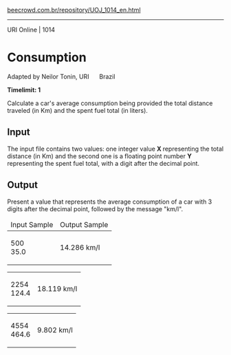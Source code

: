<p><a href="https://www.beecrowd.com.br/repository/UOJ_1014_en.html">beecrowd.com.br/repository/UOJ_1014_en.html</a></p><hr>
<div>
  <span>URI Online | 1014</span>
  <h1>Consumption</h1>
  <div><p>
     Adapted by Neilor Tonin, URI <img alt="" src="https://resources.beecrowd.com.br/gallery/images/flags/br.gif" style="width: 16px; height: 11px; "> Brazil</p>
  </div>
  <strong>Timelimit: 1</strong>
</div>
<div>
<div>
  <p>
   Calculate a car's average consumption being provided the total distance traveled (in Km) and the spent fuel total (in liters).</p>
</div>
<h2>Input</h2>
<div>
  <p>
   The input file contains two values: one integer value <strong>X </strong> representing the total distance (in Km) and the second one is a floating point number <strong>Y&nbsp; </strong> representing the spent fuel total, with a digit after the decimal point.</p>
</div>
<h2>Output</h2>
<div>
  <p>
   Present a value that represents the average consumption of a car with 3 digits after the decimal point, followed by the message "km/l".</p>
</div>
<div></div>
  <table>
    <thead>
      <tr>
        <td>Input Sample</td>
        <td>Output Sample</td>
      </tr>
    </thead>
    <tbody>
      <tr>
        <td>
          <p>
           500<br>
           35.0</p>
        </td>
        <td>
          <p>
           14.286 km/l</p>
        </td>
      </tr>
    </tbody>
  </table>
  <table>
    <tbody>
      <tr>
        <td>
          <p>
           2254<br>
           124.4</p>
        </td>
        <td>
          <p>
           18.119 km/l</p>
        </td>
      </tr>
    </tbody>
  </table>
  <table>
    <tbody>
      <tr>
        <td>
          <p>
           4554<br>
           464.6</p>
        </td>
        <td>
          <p>
           9.802 km/l</p>
        </td>
      </tr>
    </tbody>
  </table>
</div>